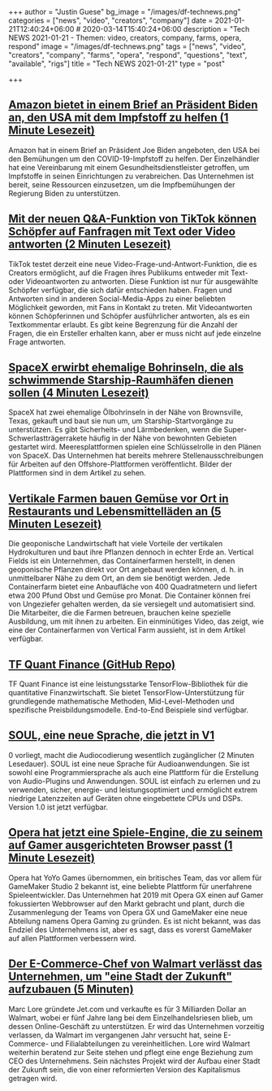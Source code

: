+++
author = "Justin Guese"
bg_image = "/images/df-technews.png"
categories = ["news", "video", "creators", "company"]
date = 2021-01-21T12:40:24+06:00 # 2020-03-14T15:40:24+06:00
description = "Tech NEWS 2021-01-21 - Themen: video, creators, company, farms, opera, respond"
image = "/images/df-technews.png"
tags = ["news", "video", "creators", "company", "farms", "opera", "respond", "questions", "text", "available", "rigs"]
title = "Tech NEWS 2021-01-21"
type = "post"

+++

## [Amazon bietet in einem Brief an Präsident Biden an, den USA mit dem Impfstoff zu helfen (1 Minute Lesezeit)](https://www.reuters.com/article/amazoncom-vaccine/amazon-offers-to-help-u-s-with-vaccine-in-letter-to-president-biden-idUSL1N2JV294/1/0100017724a1ad14-d108a1fc-f275-4919-8159-b2fdeba0dff2-000000/ZGfqA5gcgApgSJFNLKgYJPkJ7QRJuaih28-qQckyVis=177)

 Amazon hat in einem Brief an Präsident Joe Biden angeboten, den USA bei den Bemühungen um den COVID-19-Impfstoff zu helfen. Der Einzelhändler hat eine Vereinbarung mit einem Gesundheitsdienstleister getroffen, um Impfstoffe in seinen Einrichtungen zu verabreichen. Das Unternehmen ist bereit, seine Ressourcen einzusetzen, um die Impfbemühungen der Regierung Biden zu unterstützen.

## [Mit der neuen Q&A-Funktion von TikTok können Schöpfer auf Fanfragen mit Text oder Video antworten (2 Minuten Lesezeit)](https://techcrunch.com/2021/01/20/tiktoks-new-qa-feature-lets-creators-respond-to-fan-questions-using-text-or-video//1/0100017724a1ad14-d108a1fc-f275-4919-8159-b2fdeba0dff2-000000/cyjQWBr2TqWLneqjBk32b9Ln3vmCRglymqZ4nCv_QBs=177)

 TikTok testet derzeit eine neue Video-Frage-und-Antwort-Funktion, die es Creators ermöglicht, auf die Fragen ihres Publikums entweder mit Text- oder Videoantworten zu antworten. Diese Funktion ist nur für ausgewählte Schöpfer verfügbar, die sich dafür entschieden haben. Fragen und Antworten sind in anderen Social-Media-Apps zu einer beliebten Möglichkeit geworden, mit Fans in Kontakt zu treten. Mit Videoantworten können Schöpferinnen und Schöpfer ausführlicher antworten, als es ein Textkommentar erlaubt. Es gibt keine Begrenzung für die Anzahl der Fragen, die ein Ersteller erhalten kann, aber er muss nicht auf jede einzelne Frage antworten.

## [SpaceX erwirbt ehemalige Bohrinseln, die als schwimmende Starship-Raumhäfen dienen sollen (4 Minuten Lesezeit)](https://www.nasaspaceflight.com/2021/01/spacex-rigs-starship-spaceports//1/0100017724a1ad14-d108a1fc-f275-4919-8159-b2fdeba0dff2-000000/EMZvIHMDyre_tQHvCiZwghRRegkKLujNFOvd5S14mPk=177)

 SpaceX hat zwei ehemalige Ölbohrinseln in der Nähe von Brownsville, Texas, gekauft und baut sie nun um, um Starship-Startvorgänge zu unterstützen. Es gibt Sicherheits- und Lärmbedenken, wenn die Super-Schwerlastträgerrakete häufig in der Nähe von bewohnten Gebieten gestartet wird. Meeresplattformen spielen eine Schlüsselrolle in den Plänen von SpaceX. Das Unternehmen hat bereits mehrere Stellenausschreibungen für Arbeiten auf den Offshore-Plattformen veröffentlicht. Bilder der Plattformen sind in dem Artikel zu sehen.

## [Vertikale Farmen bauen Gemüse vor Ort in Restaurants und Lebensmittelläden an (5 Minuten Lesezeit)](https://newatlas.com/good-thinking/vertical-field-urban-farm-geoponics//1/0100017724a1ad14-d108a1fc-f275-4919-8159-b2fdeba0dff2-000000/ilhPDbnD8gj5KpGy2UcLlvxMnrFh88HSTjkw2K49lGk=177)

 Die geoponische Landwirtschaft hat viele Vorteile der vertikalen Hydrokulturen und baut ihre Pflanzen dennoch in echter Erde an. Vertical Fields ist ein Unternehmen, das Containerfarmen herstellt, in denen geoponische Pflanzen direkt vor Ort angebaut werden können, d. h. in unmittelbarer Nähe zu dem Ort, an dem sie benötigt werden. Jede Containerfarm bietet eine Anbaufläche von 400 Quadratmetern und liefert etwa 200 Pfund Obst und Gemüse pro Monat. Die Container können frei von Ungeziefer gehalten werden, da sie versiegelt und automatisiert sind. Die Mitarbeiter, die die Farmen betreuen, brauchen keine spezielle Ausbildung, um mit ihnen zu arbeiten. Ein einminütiges Video, das zeigt, wie eine der Containerfarmen von Vertical Farm aussieht, ist in dem Artikel verfügbar.

## [TF Quant Finance (GitHub Repo)](https://github.com/google/tf-quant-finance/1/0100017724a1ad14-d108a1fc-f275-4919-8159-b2fdeba0dff2-000000/fAVmgUctRRNngR9B37tx5fDKDLohneGwiuOYlSnlX-c=177)

 TF Quant Finance ist eine leistungsstarke TensorFlow-Bibliothek für die quantitative Finanzwirtschaft. Sie bietet TensorFlow-Unterstützung für grundlegende mathematische Methoden, Mid-Level-Methoden und spezifische Preisbildungsmodelle. End-to-End Beispiele sind verfügbar.

## [SOUL, eine neue Sprache, die jetzt in V1](https://soul-lang.github.io/SOUL/docs/SOUL_V1_Release.html/1/0100017724a1ad14-d108a1fc-f275-4919-8159-b2fdeba0dff2-000000/A6Q7gsr8v6vVxBVNVYSer7hf5iuWjLqN7znzs187gnQ=177)

0 vorliegt, macht die Audiocodierung wesentlich zugänglicher (2 Minuten Lesedauer). SOUL ist eine neue Sprache für Audioanwendungen. Sie ist sowohl eine Programmiersprache als auch eine Plattform für die Erstellung von Audio-Plugins und Anwendungen. SOUL ist einfach zu erlernen und zu verwenden, sicher, energie- und leistungsoptimiert und ermöglicht extrem niedrige Latenzzeiten auf Geräten ohne eingebettete CPUs und DSPs. Version 1.0 ist jetzt verfügbar.

## [Opera hat jetzt eine Spiele-Engine, die zu seinem auf Gamer ausgerichteten Browser passt (1 Minute Lesezeit)](https://www.engadget.com/opera-buys-gamemaker-studio-2-developer-yoyo-games-160045897.html?ncid=txtlnkusaolp00000618/1/0100017724a1ad14-d108a1fc-f275-4919-8159-b2fdeba0dff2-000000/NeFj9mMyGaoJGrydR9_Pi6itCXqFzU2fLV6UhQM_X8U=177)

 Opera hat YoYo Games übernommen, ein britisches Team, das vor allem für GameMaker Studio 2 bekannt ist, eine beliebte Plattform für unerfahrene Spieleentwickler. Das Unternehmen hat 2019 mit Opera GX einen auf Gamer fokussierten Webbrowser auf den Markt gebracht und plant, durch die Zusammenlegung der Teams von Opera GX und GameMaker eine neue Abteilung namens Opera Gaming zu gründen. Es ist nicht bekannt, was das Endziel des Unternehmens ist, aber es sagt, dass es vorerst GameMaker auf allen Plattformen verbessern wird.

## [Der E-Commerce-Chef von Walmart verlässt das Unternehmen, um "eine Stadt der Zukunft" aufzubauen (5 Minuten)](https://www.vox.com/recode/2021/1/15/22232033/marc-lore-walmart-leaving-jet-city-future-capitalism/1/0100017724a1ad14-d108a1fc-f275-4919-8159-b2fdeba0dff2-000000/kYv4GMJk9esLFvV0CSdeOvebApoefeJVyH56ZNTemGI=177)

 Marc Lore gründete Jet.com und verkaufte es für 3 Milliarden Dollar an Walmart, wobei er fünf Jahre lang bei dem Einzelhandelsriesen blieb, um dessen Online-Geschäft zu unterstützen. Er wird das Unternehmen vorzeitig verlassen, da Walmart im vergangenen Jahr versucht hat, seine E-Commerce- und Filialabteilungen zu vereinheitlichen. Lore wird Walmart weiterhin beratend zur Seite stehen und pflegt eine enge Beziehung zum CEO des Unternehmens. Sein nächstes Projekt wird der Aufbau einer Stadt der Zukunft sein, die von einer reformierten Version des Kapitalismus getragen wird.

